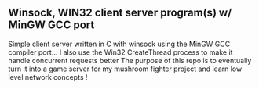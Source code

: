 ## Winsock, WIN32 client server program(s) w/ MinGW GCC port
Simple client server written in C with winsock using the MinGW GCC compiler port... I also use the Win32 CreateThread process to make it handle concurrent requests better
The purpose of this repo is to eventually turn it into a game server for my mushroom fighter project and learn low level network concepts !


